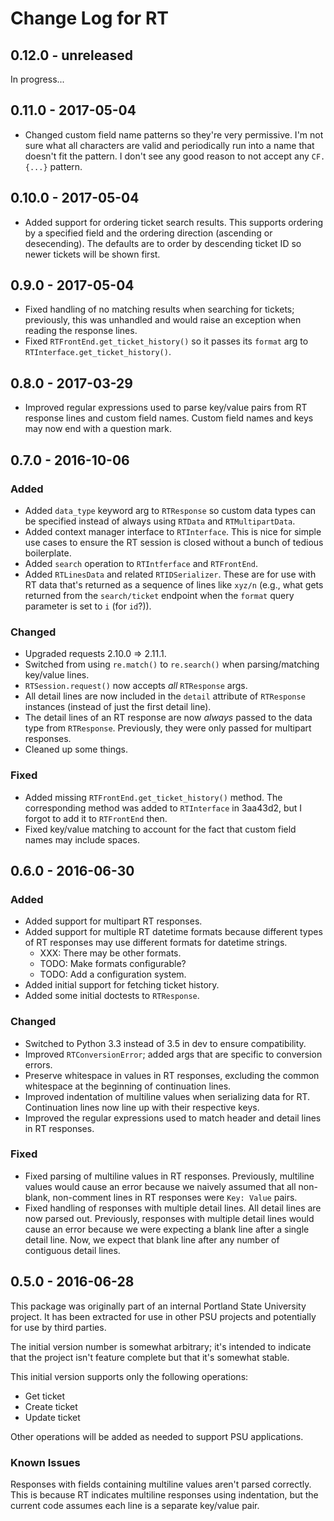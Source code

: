 # Change Log for RT

## 0.12.0 - unreleased

In progress...

## 0.11.0 - 2017-05-04

- Changed custom field name patterns so they're very permissive. I'm
  not sure what all characters are valid and periodically run into
  a name that doesn't fit the pattern. I don't see any good reason to
  not accept any `CF.{...}` pattern.

## 0.10.0 - 2017-05-04

- Added support for ordering ticket search results. This supports
  ordering by a specified field and the ordering direction (ascending or
  desecending). The defaults are to order by descending ticket ID so
  newer tickets will be shown first.

## 0.9.0 - 2017-05-04

- Fixed handling of no matching results when searching for tickets;
  previously, this was unhandled and would raise an exception when
  reading the response lines.
- Fixed `RTFrontEnd.get_ticket_history()` so it passes its `format`
  arg to `RTInterface.get_ticket_history()`.

## 0.8.0 - 2017-03-29

- Improved regular expressions used to parse key/value pairs from RT
  response lines and custom field names. Custom field names and keys may
  now end with a question mark.

## 0.7.0 - 2016-10-06

### Added

- Added `data_type` keyword arg to `RTResponse` so custom data types can
  be specified instead of always using `RTData` and `RTMultipartData`.
- Added context manager interface to `RTInterface`. This is nice for
  simple use cases to ensure the RT session is closed without a bunch of
  tedious boilerplate.
- Added `search` operation to `RTIntferface` and `RTFrontEnd`.
- Added `RTLinesData` and related `RTIDSerializer`. These are for use
  with RT data that's returned as a sequence of lines like `xyz/n`
  (e.g., what gets returned from the `search/ticket` endpoint when the
  `format` query parameter is set to `i` (for `id`?)).

### Changed

- Upgraded requests 2.10.0 => 2.11.1.
- Switched from using `re.match()` to `re.search()` when
  parsing/matching key/value lines.
- `RTSession.request()` now accepts *all* `RTResponse` args.
- All detail lines are now included in the `detail` attribute of
  `RTResponse` instances (instead of just the first detail line).
- The detail lines of an RT response are now *always* passed to the data
  type from `RTResponse`. Previously, they were only passed for
  multipart responses.
- Cleaned up some things.

### Fixed

- Added missing `RTFrontEnd.get_ticket_history()` method. The
  corresponding method was added to `RTInterface` in 3aa43d2, but I
  forgot to add it to `RTFrontEnd` then.
- Fixed key/value matching to account for the fact that custom field
  names may include spaces.


## 0.6.0 - 2016-06-30

### Added

- Added support for multipart RT responses.
- Added support for multiple RT datetime formats because different types
  of RT responses may use different formats for datetime strings.
  - XXX: There may be other formats.
  - TODO: Make formats configurable?
  - TODO: Add a configuration system.
- Added initial support for fetching ticket history.
- Added some initial doctests to `RTResponse`.

### Changed

- Switched to Python 3.3 instead of 3.5 in dev to ensure compatibility.
- Improved `RTConversionError`; added args that are specific to
  conversion errors.
- Preserve whitespace in values in RT responses, excluding the common
  whitespace at the beginning of continuation lines.
- Improved indentation of multiline values when serializing data for RT.
  Continuation lines now line up with their respective keys.
- Improved the regular expressions used to match header and detail lines
  in RT responses.

### Fixed

- Fixed parsing of multiline values in RT responses. Previously,
  multiline values would cause an error because we naively assumed that
  all non-blank, non-comment lines in RT responses were `Key: Value`
  pairs.
- Fixed handling of responses with multiple detail lines. All detail
  lines are now parsed out. Previously, responses with multiple detail
  lines would cause an error because we were expecting a blank line
  after a single detail line. Now, we expect that blank line after any
  number of contiguous detail lines.


## 0.5.0 - 2016-06-28

This package was originally part of an internal Portland State
University project. It has been extracted for use in other PSU projects
and potentially for use by third parties.

The initial version number is somewhat arbitrary; it's intended to
indicate that the project isn't feature complete but that it's somewhat
stable.

This initial version supports only the following operations:

- Get ticket
- Create ticket
- Update ticket

Other operations will be added as needed to support PSU applications.

### Known Issues

Responses with fields containing multiline values aren't parsed
correctly. This is because RT indicates multiline responses using
indentation, but the current code assumes each line is a separate
key/value pair.
